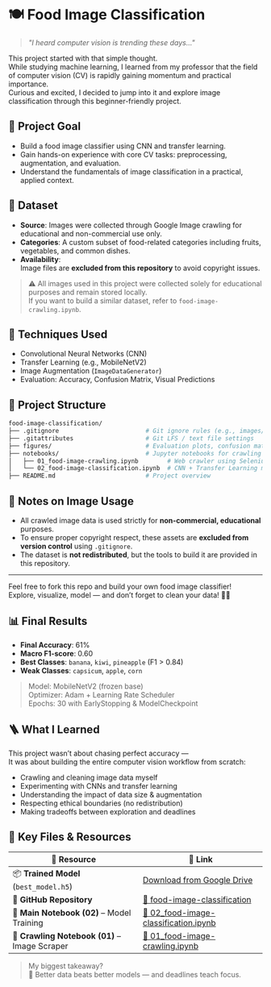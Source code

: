 # 🍽️ Food Image Classification

> *"I heard computer vision is trending these days..."*

This project started with that simple thought.  
While studying machine learning, I learned from my professor that the field of computer vision (CV) is rapidly gaining momentum and practical importance.  
Curious and excited, I decided to jump into it and explore image classification through this beginner-friendly project.

## 🎯 Project Goal

- Build a food image classifier using CNN and transfer learning.
- Gain hands-on experience with core CV tasks: preprocessing, augmentation, and evaluation.
- Understand the fundamentals of image classification in a practical, applied context.

## 📁 Dataset

- **Source**: Images were collected through Google Image crawling for educational and non-commercial use only.
- **Categories**: A custom subset of food-related categories including fruits, vegetables, and common dishes.
- **Availability**:  
  Image files are **excluded from this repository** to avoid copyright issues.

> ⚠️ All images used in this project were collected solely for educational purposes and remain stored locally.  
> If you want to build a similar dataset, refer to `food-image-crawling.ipynb`.

## 🔧 Techniques Used

- Convolutional Neural Networks (CNN)
- Transfer Learning (e.g., MobileNetV2)
- Image Augmentation (`ImageDataGenerator`)
- Evaluation: Accuracy, Confusion Matrix, Visual Predictions

## 🧱 Project Structure

```bash
food-image-classification/
├── .gitignore                        # Git ignore rules (e.g., images/, .h5 files)
├── .gitattributes                    # Git LFS / text file settings
├── figures/                          # Evaluation plots, confusion matrix, etc.
├── notebooks/                        # Jupyter notebooks for crawling & training
│   ├── 01_food-image-crawling.ipynb        # Web crawler using Selenium
│   └── 02_food-image-classification.ipynb  # CNN + Transfer Learning model training
├── README.md                         # Project overview
```


## 🚫 Notes on Image Usage

- All crawled image data is used strictly for **non-commercial, educational** purposes.
- To ensure proper copyright respect, these assets are **excluded from version control** using `.gitignore`.
- The dataset is **not redistributed**, but the tools to build it are provided in this repository.

---

Feel free to fork this repo and build your own food image classifier!  
Explore, visualize, model — and don’t forget to clean your data! 🍜🧼

## 📊 Final Results

- **Final Accuracy**: 61%
- **Macro F1-score**: 0.60
- **Best Classes**: `banana`, `kiwi`, `pineapple` (F1 > 0.84)
- **Weak Classes**: `capsicum`, `apple`, `corn`

> Model: MobileNetV2 (frozen base)  
> Optimizer: Adam + Learning Rate Scheduler  
> Epochs: 30 with EarlyStopping & ModelCheckpoint

## 🪜 What I Learned

This project wasn’t about chasing perfect accuracy —  
It was about building the entire computer vision workflow from scratch:

- Crawling and cleaning image data myself  
- Experimenting with CNNs and transfer learning  
- Understanding the impact of data size & augmentation  
- Respecting ethical boundaries (no redistribution)  
- Making tradeoffs between exploration and deadlines  

## 🧠 Key Files & Resources

| 📁 Resource | 🔗 Link |
|------------|--------|
| 📦 **Trained Model** (`best_model.h5`) | [Download from Google Drive](https://drive.google.com/file/d/1Qa55CoSG54oInE-lmYDbfJAyI1QJHcwd/view?usp=drive_link) |
| 📘 **GitHub Repository** | [🔗 food-image-classification](https://github.com/hojjang98/food-image-classification) |
| 📓 **Main Notebook (02)** – Model Training | [🔗 02_food-image-classification.ipynb](https://github.com/hojjang98/food-image-classification/blob/main/notebooks/food-image-classification.ipynb) |
| 📓 **Crawling Notebook (01)** – Image Scraper | [🔗 01_food-image-crawling.ipynb](https://github.com/hojjang98/food-image-classification/blob/main/notebooks/food-image-crawling.ipynb) |

> My biggest takeaway?  
> 📌 Better data beats better models — and deadlines teach focus.
